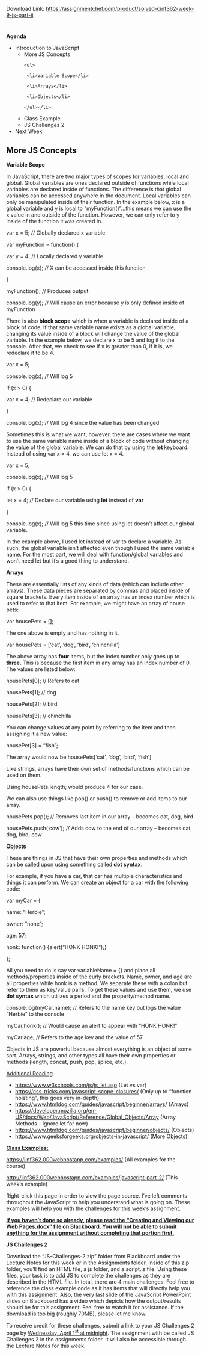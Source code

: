 Download Link: https://assignmentchef.com/product/solved-cinf362-week-9-js-part-ii
<br>
<h1></h1>

<strong>Agenda</strong>

<ul>

 <li>Introduction to JavaScript

  <ul>

   <li>More JS Concepts

    <ul>

     <li>Variable Scope</li>

     <li>Arrays</li>

     <li>Objects</li>

    </ul></li>

   <li>Class Example</li>

   <li>JS Challenges 2</li>

  </ul></li>

 <li>Next Week</li>

</ul>




<h2>More JS Concepts</h2>

<strong>Variable Scope</strong>

In JavaScript, there are two major types of scopes for variables, local and global. Global variables are ones declared outside of functions while local variables are declared inside of functions. The difference is that global variables can be accessed anywhere in the document. Local variables can only be manipulated inside of their function. In the example below, x is a global variable and y is local to “myFunction()”…this means we can use the x value in and outside of the function. However, we can only refer to y inside of the function it was created in.




var x = 5; // Globally declared x variable

var myFunction = function() {

var y = 4; // Locally declared y variable

console.log(x); // X can be accessed inside this function

}

myFunction(); // Produces output

console.log(y); // Will cause an error because y is only defined inside of myFunction

<strong> </strong>

There is also <strong>block scope</strong> which is when a variable is declared inside of a block of code. If that same variable name exists as a global variable, changing its value inside of a block will change the value of the global variable. In the example below, we declare x to be 5 and log it to the console. After that, we check to see if x is greater than 0, if it is, we redeclare it to be 4.




var x = 5;

console.log(x); // Will log 5

if (x &gt; 0) {

var x = 4; // Redeclare our variable

}

console.log(x); // Will log 4 since the value has been changed




Sometimes this is what we want, however, there are cases where we want to use the same variable name inside of a block of code without changing the value of the global variable. We can do that by using the <strong>let </strong>keyboard. Instead of using var x = 4, we can use let x = 4.

var x = 5;

console.log(x); // Will log 5

if (x &gt; 0) {

let x = 4; // Declare our variable using <strong>let</strong> instead of <strong>var</strong>

}

console.log(x); // Will log 5 this time since using let doesn’t affect our global variable.




In the example above, I used let instead of var to declare a variable. As such, the global variable isn’t affected even though I used the same variable name. For the most part, we will deal with function/global variables and won’t need let but it’s a good thing to understand.




<strong>Arrays</strong>

These are essentially lists of any kinds of data (which can include other arrays). These data pieces are separated by commas and placed inside of square brackets. Every item inside of an array has an index number which is used to refer to that item. For example, we might have an array of house pets:




var housePets = [];




The one above is empty and has nothing in it.




var housePets = [‘cat’, ‘dog’, ‘bird’, ‘chinchilla’]




The above array has <strong>four</strong> items, but the index number only goes up to <strong>three.</strong> This is because the first item in any array has an index number of 0. The values are listed below:




housePets[0]; // Refers to cat

housePets[1]; // dog

housePets[2]; // bird

housePets[3]; // chinchilla




You can change values at any point by referring to the item and then assigning it a new value:




housePet[3] = “fish”;




The array would now be housePets[‘cat’, ‘dog’, ‘bird’, ‘fish’]




Like strings, arrays have their own set of methods/functions which can be used on them.




Using housePets.length; would produce 4 for our case.




We can also use things like pop() or push() to remove or add items to our array.




housePets.pop(); // Removes last item in our array – becomes cat, dog, bird

housePets.push(‘cow’); // Adds cow to the end of our array – becomes cat, dog, bird, cow




<strong> </strong>

<strong>Objects</strong>

These are things in JS that have their own properties and methods which can be called upon using something called <strong>dot syntax</strong>.




For example, if you have a car, that car has multiple characteristics and things it can perform. We can create an object for a car with the following code:




var myCar = {

name: “Herbie”;

owner: “none”;

age: 57;

honk: function() {alert(“HONK HONK!”);}

};




All you need to do is say var variableName = {} and place all methods/properties inside of the curly brackets. Name, owner, and age are all properties while honk is a method. We separate these with a colon but refer to them as key/value pairs. To get these values and use them, we use <strong>dot syntax</strong> which utilizes a period and the property/method name.




console.log(myCar.name); // Refers to the name key but logs the value “Herbie” to the console

myCar.honk(); // Would cause an alert to appear with “HONK HONK!”

myCar.age; // Refers to the age key and the value of 57




Objects in JS are powerful because almost everything is an object of some sort. Arrays, strings, and other types all have their own properties or methods (length, concat, push, pop, splice, etc.).




<u>Additional Reading</u>

<ul>

 <li><a href="https://www.w3schools.com/js/js_let.asp">https://www.w3schools.com/js/js_let.asp</a> (Let vs var)</li>

 <li><a href="https://css-tricks.com/javascript-scope-closures/">https://css-tricks.com/javascript-scope-closures/</a> (Only up to “function hoisting”, this goes very in-depth)</li>

 <li><a href="https://www.htmldog.com/guides/javascript/beginner/arrays/">https://www.htmldog.com/guides/javascript/beginner/arrays/</a> (Arrays)</li>

 <li><a href="https://developer.mozilla.org/en-US/docs/Web/JavaScript/Reference/Global_Objects/Array">https://developer.mozilla.org/en-US/docs/Web/JavaScript/Reference/Global_Objects/Array</a> (Array Methods – ignore let for now)</li>

 <li><a href="https://www.htmldog.com/guides/javascript/beginner/objects/">https://www.htmldog.com/guides/javascript/beginner/objects/</a> (Objects)</li>

 <li><a href="https://www.geeksforgeeks.org/objects-in-javascript/">https://www.geeksforgeeks.org/objects-in-javascript/</a> (More Objects)</li>

</ul>

<strong><u> </u></strong>

<strong><u>Class Examples:</u></strong>

<a href="https://iinf362.000webhostapp.com/examples/">https://iinf362.000webhostapp.com/examples/</a> (All examples for the course)

<a href="http://iinf362.000webhostapp.com/examples/javascript-part-2/">http://iinf362.000webhostapp.com/examples/javascript-part-2/</a> (This week’s example)

Right-click this page in order to view the page source. I’ve left comments throughout the JavaScript to help you understand what is going on. These examples will help you with the challenges for this week’s assignment.




<strong><u>If you haven’t done so already, please read the “Creating and Viewing our Web Pages.docx” file on Blackboard. You will not be able to submit anything for the assignment without completing that portion first. </u></strong>




<strong>JS Challenges 2</strong>

Download the “JS-Challenges-2.zip” folder from Blackboard under the Lecture Notes for this week or in the Assignments folder. Inside of this zip folder, you’ll find an HTML file, a js folder, and a script.js file. Using these files, your task is to add JS to complete the challenges as they are described in the HTML file. In total, there are 4 main challenges. Feel free to reference the class example code as it has items that will directly help you with this assignment. Also, the very last slide of the JavaScript PowerPoint slides on Blackboard has a video which depicts how the output/results should be for this assignment. Feel free to watch it for assistance. If the download is too big (roughly 70MB), please let me know.

<u> </u>

To receive credit for these challenges, submit a link to your JS Challenges 2 page by <u>Wednesday, April 1<sup>st</sup> at midnight</u>. The assignment with be called JS Challenges 2 in the assignments folder. It will also be accessible through the Lecture Notes for this week.